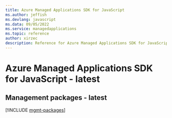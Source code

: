```yaml
---
title: Azure Managed Applications SDK for JavaScript
ms.author: jeffish
ms.devlang: javascript
ms.data: 09/05/2022
ms.service: managedapplications
ms.topic: reference
author: xirzec
description: Reference for Azure Managed Applications SDK for JavaScript
---
```

# Azure Managed Applications SDK for JavaScript - latest

## Management packages - latest
[!INCLUDE [mgmt-packages](managed-applications-mgmt-index.md)]